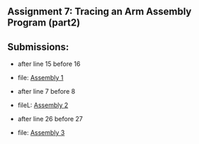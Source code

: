 ## Assignment 7: Tracing an Arm Assembly Program (part2)

## Submissions:
- after line 15 before 16
- file: [Assembly 1](Assembly1.png)

- after line 7 before 8
- fileL: [Assembly 2](Assembly2.png)
- after line 26 before 27
- file: [Assembly 3](Assembly3.png)

